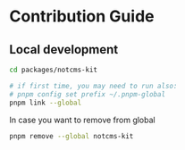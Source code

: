 # Contribution Guide

## Local development

```bash
cd packages/notcms-kit

# if first time, you may need to run also:
# pnpm config set prefix ~/.pnpm-global
pnpm link --global
```

In case you want to remove from global

```sh
pnpm remove --global notcms-kit
```
